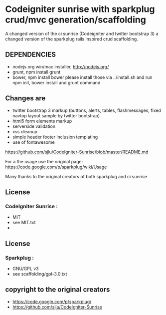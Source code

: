 # Codeigniter sunrise with sparkplug crud/mvc generation/scaffolding

A changed version of the ci sunrise  (Codeigniter and twitter bootstrap 3)
a changed version of the sparkplug rails inspired crud scaffolding.


## DEPENDENCIES
* nodejs.org win/mac installer, http://nodejs.org/
* grunt, npm install grunt
* bower, npm install bower
please install those via ../install.sh
and run npm init, bower install and grunt command



## Changes are
* twitter bootstrap 3 markup (buttons, alerts, tables, flashmessages, fixed navtop layout sample by twitter bootstrap)
* html5 form elements markup
* serverside validation
* xss cleanup
* simple header footer inclusion templating
* use of fontawesome

https://github.com/sjlu/CodeIgniter-Sunrise/blob/master/README.md

For a the usage use the original page:
https://code.google.com/p/sparkplug/wiki/Usage

Many thanks to the original creators of both sparkplug and ci sunrise

## License
### CodeIgniter Sunrise :
* MIT
* see MIT.txt
* 

## License
### Sparkplug :

* GNU/GPL v3
* see scaffolding/gpl-3.0.txt


## copyright to the original creators

* https://code.google.com/p/sparkplug/
* https://github.com/sjlu/CodeIgniter-Sunrise

